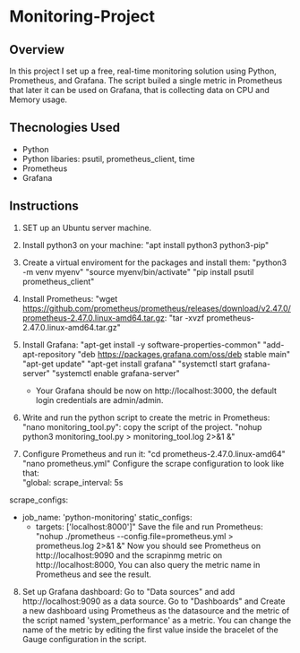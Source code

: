 # **Monitoring-Project**
## **Overview**
In this project I set up a free, real-time monitoring solution using Python, Prometheus, and Grafana.
The script builed a single metric in Prometheus that later it can be used on Grafana, that is collecting data on CPU and Memory usage.

## **Thecnologies Used**
* Python
* Python libaries: psutil, prometheus_client, time
* Prometheus
* Grafana

## **Instructions**
  1. SET up an Ubuntu server machine.
     
  2. Install python3 on your machine:
     "apt install python3 python3-pip"
     
  3. Create a virtual enviroment for the packages and install them:
     "python3 -m venv myenv"
     "source myenv/bin/activate"
     "pip install psutil prometheus_client"
     
  4. Install Prometheus:
     "wget https://github.com/prometheus/prometheus/releases/download/v2.47.0/prometheus-2.47.0.linux-amd64.tar.gz:
     "tar -xvzf prometheus-2.47.0.linux-amd64.tar.gz"
     
  5. Install Grafana:
     "apt-get install -y software-properties-common"
     "add-apt-repository "deb https://packages.grafana.com/oss/deb stable main"
     "apt-get update"
     "apt-get install grafana"
     "systemctl start grafana-server"
     "systemctl enable grafana-server"
     * Your Grafana should be now on http://localhost:3000, the default login credentials are admin/admin.
      
  6. Write and run the python script to create the metric in Prometheus:
     "nano monitoring_tool.py":
     copy the script of the project.
     "nohup python3 monitoring_tool.py > monitoring_tool.log 2>&1 &"

  7. Configure Prometheus and run it:
     "cd prometheus-2.47.0.linux-amd64"
     "nano prometheus.yml"
     Configure the scrape configuration to look like that:\
     "global:
  scrape_interval: 5s

scrape_configs:
  - job_name: 'python-monitoring'
    static_configs:
      - targets: ['localhost:8000']"
     Save the file and run Prometheus:
     "nohup ./prometheus --config.file=prometheus.yml > prometheus.log 2>&1 &"
     Now you should see Prometheus on http://localhost:9090 and the scrapinmg metric on http://localhost:8000,
     You can also query the metric name in Prometheus and see the result.

   8. Set up Grafana dashboard:
      Go to "Data sources" and add http://localhost:9090 as a data source.
      Go to "Dashboards" and Create a new dashboard using Prometheus as the datasource and the metric of the script named 'system_performance' as a metric.
      You can change the name of the metric by editing the first value inside the bracelet of the Gauge configuration in the script.


        
